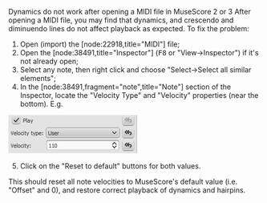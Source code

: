 Dynamics do not work after opening a MIDI file in MuseScore 2 or 3
After opening a MIDI file, you may find that dynamics, and crescendo and diminuendo lines do not affect playback as expected. To fix the problem:

1. Open (import) the [node:22918,title="MIDI"] file;
2. Open the [node:38491,title="Inspector"] (<kbd><kbd>F8</kbd></kbd> or "View&rarr;Inspector") if it's not already open;
3. Select any note, then right click and choose "Select&rarr;Select all similar elements";
4. In the [node:38491,fragment="note",title="Note"] section of the Inspector, locate the "Velocity Type" and "Velocity" properties (near the bottom). E.g.

![inspector_note_velocity.png](../images/inspector_note_velocity.png)

5. Click on the "Reset to default" buttons for both values.

This should reset all note velocities to MuseScore's default value (i.e. "Offset" and 0), and restore correct playback of dynamics and hairpins.